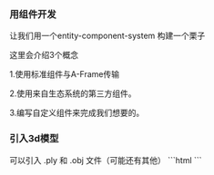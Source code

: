<h3>用组件开发</h3>
让我们用一个entity-component-system 构建一个栗子

这里会介绍3个概念

1.使用标准组件与A-Frame传输

2.使用来自生态系统的第三方组件。

3.编写自定义组件来完成我们想要的。

<h3>引入3d模型</h3>
可以引入 .ply   和   .obj   文件（可能还有其他）
```html
<!doctype html>
<html lang="en">
<head>
	<meta charset="UTF-8" />
	<title>Document</title>
	<script type="text/javascript" src="js/aframe.min.js" ></script>
	<!--必须引入加载器-->
	<script src="https://rawgit.com/donmccurdy/aframe-extras/v2.1.1/dist/aframe-extras.loaders.min.js"></script>
</head>
<body>
	<a-scene>
		<a-assets>
		  <!--这里要这么写，引入3D模型资源-->
			<a-asset-item id="myPlyModel" src="md/chr_rain.ply"></a-asset-item>
		</a-assets>
		<a-entity ply-model="src: #myPlyModel" position="0 0.5 -2" scale="0.1 0.1 0.1" rotation="270 180 180"></a-entity>
		<a-sky src="imgs/bg.jpg"></a-sky>
	</a-scene>
</body>
</html>
```

